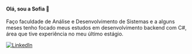 #### Olá, sou a Sofia 👋 

Faço faculdade de Análise e Desenvolvimento de Sistemas e a alguns meses tenho focado meus estudos em desenvolvimento backend com C#, área que tive experiência no meu último estágio. 

[![LinkedIn](https://img.shields.io/badge/LinkedIn-0077B5?style=for-the-badge&logo=linkedin&logoColor=white)](https://www.linkedin.com/in/sofmorais/)
